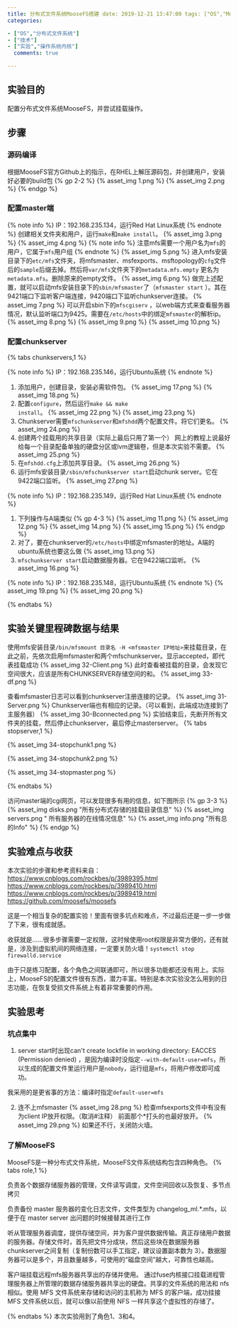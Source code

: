 ```yaml
---
title: 分布式文件系统MooseFS搭建 date: 2019-12-21 13:47:00 tags: ["OS","MooseFS","文件系统"]
categories:

- ["OS","分布式文件系统"]
- ["技术"]
- ["实验","操作系统内核"]
  comments: true

---
```


## 实验目的

配置分布式文件系统MooseFS，并尝试挂载操作。
<!-- more -->

## 步骤

### 源码编译

根据MooseFS官方Github上的指示，在RHEL上解压源码包，并创建用户，安装好必要的build包 {% gp 2-2 %} {% asset_img 1.png %} {% asset_img 2.png %} {% endgp
%}

### 配置master端

{% note info %} IP：192.168.235.134，运行Red Hat Linux系统 {% endnote %} 创建相关文件夹和用户，运行`make`和`make install`。 {% asset_img
3.png %} {% asset_img 4.png %} {% note info %} 注意mfs需要一个用户名为`mfs`的用户，它属于`mfs`用户组 {% endnote %} {% asset_img 5.png %}
进入mfs安装目录下的`etc/mfs`文件夹，将mfsmaster、msfexports、msftopology的`cfg`文件后的`sample`后缀去掉。然后将`var/mfs`文件夹下的`metadata.mfs.empty`
更名为`metadata.mfs`。删除原来的empty文件。 {% asset_img 6.png %} 做完上述配置，就可以启动mfs安装目录下的`sbin/mfsmaster`了（`mfsmaster start`
）。其在9421端口下监听客户端连接，9420端口下监听chunkserver连接。 {% asset_img 7.png %} 可以开启sbin下的`mfscgiserv`
，以web端方式来查看服务器情况，默认监听端口为9425。需要在`/etc/hosts`中的绑定`mfsmaster`的解析ip。 {% asset_img 8.png %} {% asset_img 9.png %} {%
asset_img 10.png %}

### 配置chunkserver

{% tabs chunkservers,1 %}
<!-- tab A端 -->
{% note info %} IP：192.168.235.146，运行Ubuntu系统 {% endnote %}

1. 添加用户，创建目录，安装必需软件包。 {% asset_img 17.png %} {% asset_img 18.png %}
2. 配置<code>configure</code>，然后运行<code>make && make install</code>。 {% asset_img 22.png %} {% asset_img 23.png %}
3. Chunkserver需要<code>mfschunkserver</code>和<code>mfshdd</code>两个配置文件。将它们更名。 {% asset_img 24.png %}
4. 创建两个挂载用的共享目录（实际上最后只用了第一个） 网上的教程上说最好给每一个目录配备单独的硬盘分区或lvm逻辑卷，但是本次实验不需要。 {% asset_img 25.png %}
5. 在<code>mfshdd.cfg</code>上添加共享目录。 {% asset_img 26.png %}
6. 运行mfs安装目录<code>/sbin/mfschunkserver start</code>启动chunk server。它在9422端口监听。 {% asset_img 27.png %}

<!-- endtab -->
<!-- tab B端 -->
{% note info %} IP：192.168.235.149，运行Red Hat Linux系统 {% endnote %}

1. 下列操作与A端类似 {% gp 4-3 %} {% asset_img 11.png %} {% asset_img 12.png %} {% asset_img 14.png %} {% asset_img 15.png %} {%
   endgp %}
2. 对了，要在chunkserver的<code>/etc/hosts</code>中绑定mfsmaster的地址。A端的ubuntu系统也要这么做 {% asset_img 13.png %}
3. <code>mfschunkserver start</code>启动数据服务器。它在9422端口监听。 {% asset_img 16.png %}

<!-- endtab -->
<!-- tab client -->
{% note info %} IP：192.168.235.148，运行Ubuntu系统 {% endnote %} {% asset_img 19.png %} {% asset_img 20.png %}
<!-- endtab -->
{% endtabs %}

## 实验关键里程碑数据与结果

使用mfs安装目录`/bin/mfsmount 目录名 -H <mfsmaster IP地址>`来挂载目录，在此之前，先依次启用mfsmaster和两个mfschunkserver。显示accepted，即代表挂载成功 {%
asset_img 32-Client.png %} 此时查看被挂载的目录，会发现它空间很大，应该是所有CHUNKSERVER存储空间的和。 {% asset_img 33-df.png %}

查看mfsmaster日志可以看到chunkserver注册连接的记录。 {% asset_img 31-Server.png %} Chunkserver端也有相应的记录。（可以看到，此端成功连接到了主服务器） {% asset_img
30-Bconnected.png %} 实验结束后，先断开所有文件夹的挂载，然后停止chunkserver，最后停止masterserver。 {% tabs stopserver,1 %}
<!-- tab chunkserverA -->
{% asset_img 34-stopchunk1.png %}
<!-- endtab -->
<!-- tab chunkserverB -->
{% asset_img 34-stopchunk2.png %}
<!-- endtab -->
<!-- tab masterserver -->
{% asset_img 34-stopmaster.png %}
<!-- endtab -->
{% endtabs %}

访问master端的cgi网页，可以发现很多有用的信息，如下图所示 {% gp 3-3 %} {% asset_img disks.png "所有分布式存储的挂载目录信息" %} {% asset_img servers.png "
所有服务器的在线情况信息" %} {% asset_img info.png "所有总的Info" %} {% endgp %}

## 实验难点与收获

本次实验的步骤和参考资料来自：
https://www.cnblogs.com/rockbes/p/3989395.html
https://www.cnblogs.com/rockbes/p/3989410.html
https://www.cnblogs.com/rockbes/p/3989419.html
https://github.com/moosefs/moosefs

这是一个相当复杂的配置实验！里面有很多坑点和难点，不过最后还是一步一步做了下来，很有成就感。

收获就是……很多步骤需要一定权限，这时候使用root权限是非常方便的，还有就是，涉及到虚拟机间的网络连接，一定要关防火墙！`systemctl stop firewalld.service`

由于只是练习配置，各个角色之间联通即可，所以很多功能都还没有用上。实际上，MooseFS的配置文件很有东西，潜力丰富。特别是本次实验没怎么用到的日志功能，在恢复受损文件系统上有着非常重要的作用。

## 实验思考

### 坑点集中

1. server start时出现can't create lockfile in working directory: EACCES (Permission denied)
   ，是因为编译时没指定`--with-default-user=mfs`，所以生成的配置文件里运行用户是`nobody`，运行组是`mfs`，将用户修改即可成功。

我采用的是更省事的方法：编译时指定`default-user=mfs`

2. 连不上mfsmaster {% asset_img 28.png %} 检查mfsexports文件中有没有为client IP放开权限。（取消#注释） 前面那个*打头的也最好放开。 {% asset_img 29.png %}
   如果还不行，关闭防火墙。

### 了解MooseFS

MooseFS是一种分布式文件系统，MooseFS文件系统结构包含四种角色。 {% tabs role,1 %}
<!-- tab 管理服务器master -->
负责各个数据存储服务器的管理，文件读写调度，文件空间回收以及恢复、多节点拷贝
<!-- endtab -->
<!-- tab 元数据日志服务器metalogger -->
负责备份 master 服务器的变化日志文件，文件类型为 changelog_ml.*.mfs，以便于在 master server 出问题的时候接替其进行工作
<!-- endtab -->
<!-- tab 数据存储服务器chunkserver -->
听从管理服务器调度，提供存储空间，并为客户提供数据传输。真正存储用户数据的服务器。存储文件时，首先把文件分成块，然后这些块在数据服务器chunkserver之间复制（复制份数可以手工指定，建议设置副本数为
3）。数据服务器可以是多个，并且数量越多，可使用的“磁盘空间”越大，可靠性也越高。
<!-- endtab -->
<!-- tab 客户机挂载使用client -->
客户端挂载远程mfs服务器共享出的存储并使用。 通过fuse内核接口挂载进程管理服务器上所管理的数据存储服务器共享出的硬盘。共享的文件系统的用法和 nfs 相似。使用 MFS 文件系统来存储和访问的主机称为 MFS 的客户端，成功挂接
MFS 文件系统以后，就可以像以前使用 NFS 一样共享这个虚拟性的存储了。
<!-- endtab -->
{% endtabs %} 本次实验用到了角色1、3和4。
